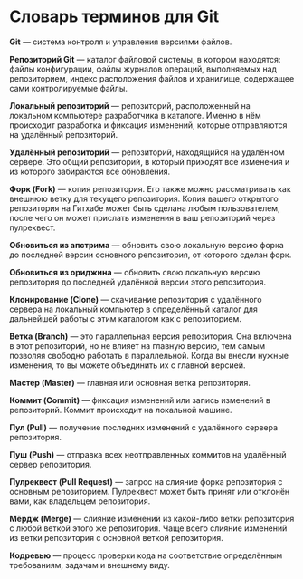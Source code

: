 # Словарь терминов для Git

**Git** — система контроля и управления версиями файлов.

**Репозиторий Git** — каталог файловой системы, в котором находятся: файлы конфигурации, файлы журналов операций, выполняемых над репозиторием, индекс расположения файлов и хранилище, содержащее сами контролируемые файлы.

**Локальный репозиторий** — репозиторий, расположенный на локальном компьютере разработчика в каталоге. Именно в нём происходит разработка и фиксация изменений, которые отправляются на удалённый репозиторий.

**Удалённый репозиторий** — репозиторий, находящийся на удалённом сервере. Это общий репозиторий, в который приходят все изменения и из которого забираются все обновления.

**Форк (Fork)** — копия репозитория. Его также можно рассматривать как внешнюю ветку для текущего репозитория. Копия вашего открытого репозитория на Гитхабе может быть сделана любым пользователем, после чего он может прислать изменения в ваш репозиторий через пулреквест.

**Обновиться из апстрима** — обновить свою локальную версию форка до последней версии основного репозитория, от которого сделан форк.

**Обновиться из ориджина** — обновить свою локальную версию репозитория до последней удалённой версии этого репозитория.

**Клонирование (Clone)** — скачивание репозитория с удалённого сервера на локальный компьютер в определённый каталог для дальнейшей работы с этим каталогом как с репозиторием.

**Ветка (Branch)** — это параллельная версия репозитория. Она включена в этот репозиторий, но не влияет на главную версию, тем самым позволяя свободно работать в параллельной. Когда вы внесли нужные изменения, то вы можете объединить их с главной версией.

**Мастер (Master)** — главная или основная ветка репозитория.

**Коммит (Commit)** — фиксация изменений или запись изменений в репозиторий. Коммит происходит на локальной машине.

**Пул (Pull)** — получение последних изменений с удалённого сервера репозитория.

**Пуш (Push)** — отправка всех неотправленных коммитов на удалённый сервер репозитория.

**Пулреквест (Pull Request)** — запрос на слияние форка репозитория с основным репозиторием. Пулреквест может быть принят или отклонён вами, как владельцем репозитория.

**Мёрдж (Merge)** — слияние изменений из какой-либо ветки репозитория с любой веткой этого же репозитория. Чаще всего слияние изменений из ветки репозитория с основной веткой репозитория.

**Кодревью** — процесс проверки кода на соответствие определённым требованиям, задачам и внешнему виду.
